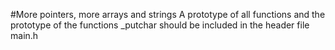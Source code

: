#More pointers, more arrays and strings
A prototype of all functions and the prototype of the functions _putchar should be included in the header file main.h
